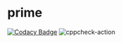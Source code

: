 # prime
[![Codacy Badge](https://api.codacy.com/project/badge/Grade/b4f29a5bc99a4308b9975d0180b6ecc8)](https://app.codacy.com/manual/stepin104340/prime?utm_source=github.com&utm_medium=referral&utm_content=stepin104340/prime&utm_campaign=Badge_Grade_Dashboard)
![cppcheck-action](https://github.com/stepin104340/prime/workflows/cppcheck-action/badge.svg?branch=master)
